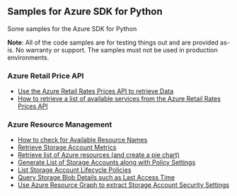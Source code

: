 ## Samples for Azure SDK for Python

Some samples for the Azure SDK for Python

  **Note**: All of the code samples are for testing things out and are provided as-is. No warranty or support. The samples must not be used in production environments.


### Azure Retail Price API

* [Use the Azure Retail Rates Prices API to retrieve Data](py-get-azure-pricing-from-the-price-api.md)
* [How to retrieve a list of available services from the Azure Retail Rates Prices API](py-how-to-get-a-list-of-azure-services-from-pricing-api.md)

### Azure Resource Management

* [How to check for Available Resource Names](py-query-available-resource-names.md)
* [Retrieve Storage Account Metrics](py-get-storage-account-metrics.md)
* [Retrieve list of Azure resources (and create a pie chart)](py-get-azure-resources.md)
* [Generate List of Storage Accounts along with Policy Settings](py-list-storage-accounts-and-policy-settings.md)
* [List Storage Account Lifecycle Policies](py-list-storage-account-lifecycle-policies.md)
* [Query Storage Blob Details such as Last Access Time](py-use-sdk-to-query-blob-details.md)
* [Use Azure Resource Graph to extract Storage Account Security Settings](py-use-resource-graph-to-get-specific-storage-account-settings.md)
